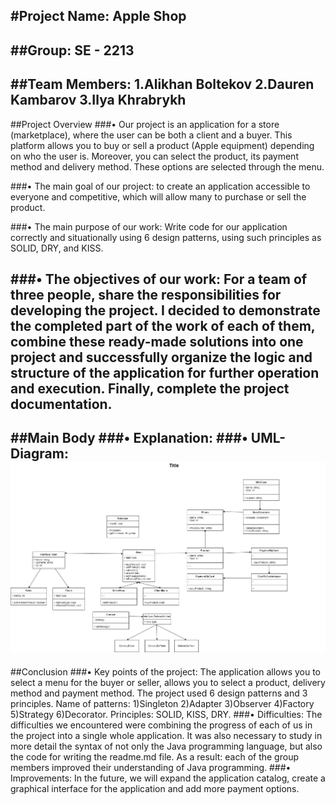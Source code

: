 #Project Name: Apple Shop
---
##Group: SE - 2213
---
##Team Members: 
    1.Alikhan Boltekov
    2.Dauren Kambarov
    3.Ilya Khrabrykh
---
##Project Overview
###• Our project is an application for a store (marketplace), where the user can be both a client and a buyer. This platform allows you to buy or sell a product (Apple equipment) depending on who the user is. Moreover, you can select the product, its payment method and delivery method. These options are selected through the menu.

###• The main goal of our project: to create an application accessible to everyone and competitive, which will allow many to purchase or sell the product.

###• The main purpose of our work: Write code for our application correctly and situationally using 6 design patterns, using such principles as SOLID, DRY, and KISS.

###• The objectives of our work: For a team of three people, share the responsibilities for developing the project. I decided to demonstrate the completed part of the work of each of them, combine these ready-made solutions into one project and successfully organize the logic and structure of the application for further operation and execution. Finally, complete the project documentation.
---
##Main Body
###• Explanation:
###• UML-Diagram: 
![UML-Diagram](sdpuml.png)
---
##Conclusion
###• Key points of the project: The application allows you to select a menu for the buyer or seller, allows you to select a product, delivery method and payment method. The project used 6 design patterns and 3 principles. Name of patterns: 1)Singleton 2)Adapter 3)Observer 4)Factory 5)Strategy 6)Decorator. Principles: SOLID, KISS, DRY.
###• Difficulties: The difficulties we encountered were combining the progress of each of us in the project into a single whole application. It was also necessary to study in more detail the syntax of not only the Java programming language, but also the code for writing the readme.md file. As a result: each of the group members improved their understanding of Java programming.
###• Improvements: In the future, we will expand the application catalog, create a graphical interface for the application and add more payment options.